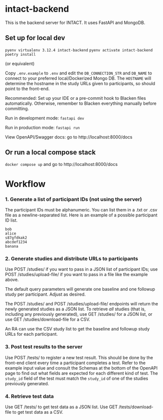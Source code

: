 # intact-backend

This is the backend server for INTACT. It uses FastAPI and MongoDB.

## Set up for local dev

`pyenv virtualenv 3.12.4 intact-backend`
`pyenv activate intact-backend`
`poetry install`

(or equivalent)

Copy `.env.example` to `.env` and edit the `DB_CONNECTION_STR` and `DB_NAME` to connect to your preferred local/Dockerized Mongo DB. The `HOSTNAME` will determine the hostname in the study URLs given to participants, so should point to the front-end.

Recommended: Set up your IDE or a pre-commit hook to Blacken files automatically.
Otherwise, remember to Blacken everything manually before committing.

Run in development mode:
`fastapi dev`

Run in production mode:
`fastapi run`

View OpenAPI/Swagger docs: go to http://localhost:8000/docs

## Or run a local compose stack

`docker compose up` and go to http://localhost:8000/docs


# Workflow

### 1. Generate a list of participant IDs (not using the server)

The participant IDs must be alphanumeric. You can list them in a .txt or .csv file as a newline-separated list.
Here is an example of a possible participant ID list.

```
bob
alice
s87gfdkak2
abcdef1234
banana
```

### 2. Generate studies and distribute URLs to participants

Use POST /studies/ if you want to pass in a JSON list of participant IDs; use POST /studies/upload-file/ if you want to pass in a file like the example above.

The default query parameters will generate one baseline and one followup study per participant. Adjust as desired.

The POST /studies/ and POST /studies/upload-file/ endpoints  will return the newly generated studies as a JSON list. To retrieve _all_ studies (that is, including any previously generated), use GET /studies/ for a JSON list, or use GET /studies/download-file for a CSV.

An RA can use the CSV study list to get the baseline and followup study URLs for each participant.

### 3. Post test results to the server

Use POST /tests/ to register a new test result. This should be done by the front-end client every time a participant completes a test. Refer to the example input value and consult the Schemas at the bottom of the OpenAPI page to find out what fields are expected for each different kind of test. The `study_id` field of the test must match the `study_id` of one of the studies previously generated.

### 4. Retrieve test data

Use GET /tests/ to get test data as a JSON list. Use GET /tests/download-file to get test data as a CSV.
